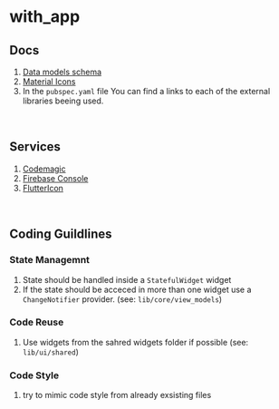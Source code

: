 # with_app

## Docs

1. [Data models schema](https://docs.google.com/drawings/d/1ajfmi8cEDffEGTRlMbKvoyijV7SPEjhBuKF0jYHLx5k/edit)
1. [Material Icons](https://material.io/resources/icons/?search=phone&style=baseline)
1. In the `pubspec.yaml` file You can find a links to each of the external libraries beeing used.

<br>

## Services

1. [Codemagic](https://codemagic.io/app/5f4515cd55449d000fe1b102)
1. [Firebase Console](https://console.firebase.google.com/u/0/project/with-flutter-app-ae099/firestore/data~2F)
1. [FlutterIcon](https://www.fluttericon.com/)

<br>

## Coding Guildlines

### State Managemnt

1. State should be handled inside a `StatefulWidget` widget <br>
1. If the state should be acceced in more than one widget use a `ChangeNotifier` provider. (see: `lib/core/view_models`)

### Code Reuse

1. Use widgets from the sahred widgets folder if possible (see: `lib/ui/shared`)

### Code Style

1. try to mimic code style from already exsisting files
